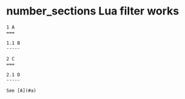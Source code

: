 # number_sections Lua filter works

    1 A
    ===
    
    1.1 B
    -----
    
    2 C
    ===
    
    2.1 D
    -----
    
    See [A](#a)

